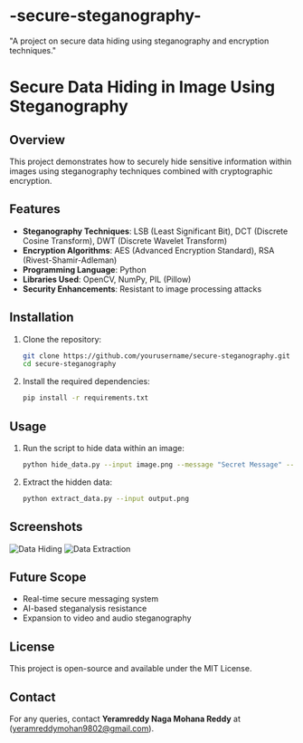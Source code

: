 # -secure-steganography-
"A project on secure data hiding using steganography and encryption techniques."
# Secure Data Hiding in Image Using Steganography

## Overview
This project demonstrates how to securely hide sensitive information within images using steganography techniques combined with cryptographic encryption.

## Features
- **Steganography Techniques**: LSB (Least Significant Bit), DCT (Discrete Cosine Transform), DWT (Discrete Wavelet Transform)
- **Encryption Algorithms**: AES (Advanced Encryption Standard), RSA (Rivest-Shamir-Adleman)
- **Programming Language**: Python
- **Libraries Used**: OpenCV, NumPy, PIL (Pillow)
- **Security Enhancements**: Resistant to image processing attacks

## Installation
1. Clone the repository:
   ```sh
   git clone https://github.com/yourusername/secure-steganography.git
   cd secure-steganography
   ```
2. Install the required dependencies:
   ```sh
   pip install -r requirements.txt
   ```

## Usage
1. Run the script to hide data within an image:
   ```sh
   python hide_data.py --input image.png --message "Secret Message" --output output.png
   ```
2. Extract the hidden data:
   ```sh
   python extract_data.py --input output.png
   ```

## Screenshots
![Data Hiding](https://via.placeholder.com/600x400.png?text=Data+Hiding+Process)
![Data Extraction](https://via.placeholder.com/600x400.png?text=Data+Extraction+Process)

## Future Scope
- Real-time secure messaging system
- AI-based steganalysis resistance
- Expansion to video and audio steganography

## License
This project is open-source and available under the MIT License.

## Contact
For any queries, contact **Yeramreddy Naga Mohana Reddy** at (yeramreddymohan9802@gmail.com).


